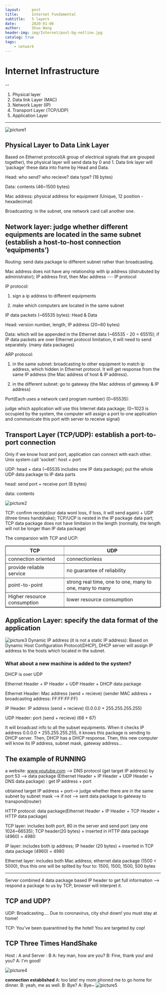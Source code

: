 ```yaml
---
layout:     post
title:      Internet Fundamental
subtitle:   5 layers
date:       2020-01-06
author:     Shuo Wang
header-img: img/Internet/post-bg-netline.jpg
catalog: true
tags:
    - network
---
```



# Internet Infrastructure
--

1. Physical layer
2. Data link Layer (MAC)
3. Network Layer (IP)
4. Transport Layer (TCP/UDP)
5. Application Layer
---

![picture1](/img/Internet/layer1.png)

## Physical Layer to Data Link Layer
Based on Ethernet protocol(A group of electrical signals that are grouped together), the physical layer will send data by 0 and 1. Data link layer will 'package' these data into frame by Head and Data. 

Head: who send? who recieve? data type? (18 bytes)

Data: contents (46~1500 bytes)

Mac address: physical address for equipment (Unique, 12 position - hexadecimal)

Broadcasting: in the subnet, one network card call another one.

## Network layer: judge whether different equipments are located in the same subnet (establish a host-to-host connection ‘equipments’)

Routing: send data package to different subnet rather than broadcasting.

Mac address does not have any relationship with ip address (distrubuted by administrator); IP address first, then Mac address --- IP protocol

IP protocol: 

1. sign a ip address to different equipments

2. make which computers are located in the same subnet

IP data packets (~65535 bytes): Head & Data

Head: version number, length, IP address (20~60 bytes)

Data: which will be appended in the Ethernet data (~65535 - 20 = 65515); if IP data packets are over Ethernet protocol limitation, it will need to send separately. (many data packages)

ARP protocol:

1. in the same subnet: broadcasting to other equipment to match ip address, which hidden in Ethernet protocol. It will get response from the same IP address (the Mac address of host & IP address).

2. in the different subnet: go to gateway (the Mac address of gateway & IP address)

Port(Each uses a network card program number) (0~65535):

judge which application will use this Internet data package; (0~1023 is occupied by the system, the computer will assign a port to one application and communicate this port with server to receive signal)

## Transport Layer (TCP/UDP): establish a port-to-port connection

Only if we know host and port, application can connect with each other. Unix system call 'socket': host + port

UDP: head + data (~65535 includes one IP data package); put the whole UDP data package to IP data parts

head: send port + receive port (8 bytes)

data: contents

![picture2](/img/Internet/layer3.png)

TCP: confirm receipt(our data wont loss, if loss, it will send again) + UDP (three times handshake); TCP/UCP is nested in the IP package data part; TCP data package does not have limitaion in the length (normally, the length will not be longer than IP data package) 

The comparsion with TCP and UCP:
<table border="1" align="center">
    <tr>
        <th>TCP</th>
        <th>UDP</th>
    </tr>
    <tr>
        <td>connection oriented</td>
        <td>connectionless</td>
    </tr>
    <tr>
        <td>provide reliable service</td>
        <td>no guarantee of reliability</td>
    </tr>
    <tr>
        <td>point-to-point</td>
        <td>strong real time, one to one, many to one, many to many</td>
    </tr>
    <tr>
        <td>Higher resource consumption</td>
        <td>lower resource consumption</td>
    </tr>
</table>

## Application Layer: specify the data format of the application
![picture3](/img/Internet/layer4.png)
Dynamic IP address (it is not a static IP address):
Based on Dynamic Host Configuration Protocol(DHCP), DHCP server will assign IP address to the hosts which located in the subnet. 


### What about a new machine is added to the system?
DHCP is over UDP

Ethernet Header + IP Header + UDP Header + DHCP data package

Ethernet Header: Mac address (send + recieve) (sender MAC address + broadcasting address: FF:FF:FF:FF)

IP Header: IP address (send + recieve) (0.0.0.0 + 255.255.255.255)

UDP Header: port (send + recieve) (68 + 67)

It will broadcast info to all the subset equipments. When it checks IP address 0.0.0.0 + 255.255.255.255, it knows this package is sending to DHCP server. Then, DHCP has a DHCP response. Then, this new computer will know its IP address, subnet mask, gateway address...

## The example of RUNNING

a website: www.youtube.com --> DNS protocol (get target IP address) by port 53 --> data package (Ethernet Header + IP Header + UDP Header + DNS data package) : get IP address + port

obtained target IP address + port--> judge whether there are in the same subnet by subnet mask --> if not --> sent data package to gateway to transpond(router)

HTTP protocol: data package(Ethernet Header + IP Header + TCP Header + HTTP data package)

TCP layer: includes both port, 80 in the server and send port (any one 1024~66535); TCP header(20 bytes) + inserted in HTTP data package (4960) = 4980

IP layer: includes both ip address; IP header (20 bytes) + inserted in TCP data package (4960) = 4980

Ethernet layer: includes both Mac address; ethernet data package (1500 < 5000), thus this one will be splited by four to: 1500, 1500, 1500, 500 bytes

-------
Server combined 4 data package based IP header to get full information --> respond a package to us by TCP, browser will interpret it.

## TCP and UDP?
UDP: Broadcasting.... Due to coronavirus, city shut down! you must stay at home!

TCP: You've been quarantined by the hotel! You are targeted by cop!

## TCP Three Times HandShake
Host : A and Server : B
A: hey man, how are you?
B: Fine, thank you! and you?
A: I'm good!

![picture4](/img/Internet/Shake2.png)

**connection established**
A: too late! my mom phoned me to go home for dinner.
B: yeah, me as well.
B: Bye?
A: Bye~
![picture5](/img/Internet/Shake1.png)
